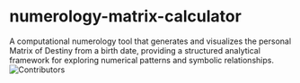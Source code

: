 # numerology-matrix-calculator
A computational numerology tool that generates and visualizes the personal Matrix of Destiny from a birth date, providing a structured analytical framework for exploring numerical patterns and symbolic relationships.
![Contributors](https://img.shields.io/github/contributors/xugowho/numerology-matrix-calculator)


